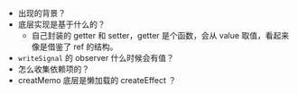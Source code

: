 - 出现的背景？
- 底层实现是基于什么的？
	- 自己封装的 getter 和 setter，getter 是个函数，会从 value 取值，看起来像是借鉴了 ref 的结构。
- `writeSignal` 的 observer 什么时候会有值？
- 怎么收集依赖项的？
- creatMemo 底层是懒加载的 createEffect ？